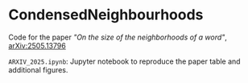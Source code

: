 # CondensedNeighbourhoods

Code for the paper *"On the size of the neighborhoods of a word"*, <a href="https://arxiv.org/abs/2505.13796">arXiv:2505.13796</a>

`ARXIV_2025.ipynb`: Jupyter notebook to reproduce the paper table and additional figures.
